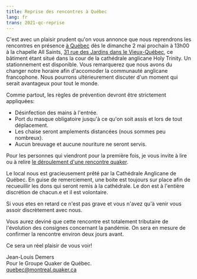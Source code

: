 ```yaml
---
title: Reprise des rencontres à Québec
lang: fr
trans: 2021-qc-reprise
---
```

C'est avec un plaisir prudent qu'on vous annonce que nous reprendrons les rencontres en présence [à Québec](/québec) dès le dimanche 2 mai prochain à 13h00 à la chapelle All Saints, [31 rue des Jardins dans le Vieux-Québec](/québec), ce bâtiment étant situé dans la cour de la cathédrale anglicane Holy Trinity. Un stationnement est disponible. Vous remarquerez que nous avons du changer notre horaire afin d'accomoder la communauté anglicane francophone. Nous pourrons ultérieurement discuter d'un moment qui serait avantageux pour tout le monde.

Comme partout, les règles de prévention devront être strictement appliquées:

* Désinfection des mains à l'entrée.
* Port du masque obligatoire jusqu'à ce qu'on soit assis et lors de tout déplacement.
* Les chaise seront amplements distancées (nous sommes peu nombreux).
* Aucun breuvage et aucune nouriture ne seront servis.

Pour les personnes qui viendront pour la première fois, je vous invite à lire ou à relire [le déroulement d'une rencontre quaker](/à_propos).

Le local nous est gracieusement prêté par la Cathédrale Anglicane de Québec. En guise de remerciement, une boite est toujours sur place afin de recueuillir les dons qui seront remis à la cathédrale. Le don est à l'entière discrétion de chacun.e et il est volontaire.

Si vous etes en retard ce n'est pas grave et vous n'avez qu'à venir vous assoir discrètement avec nous.

Vous aurez deviné que cette rencontre est totalement tributaire de l'évolution des consignes concernant la pandémie. On sera en mesure de confirmer la rencontre environ deux jours avant.

Ce sera un réel plaisir de vous voir!

Jean-Louis Demers  
Pour le Groupe Quaker de Québec.  
[quebec@montreal.quaker.ca](quebec@montreal.quaker.ca)
